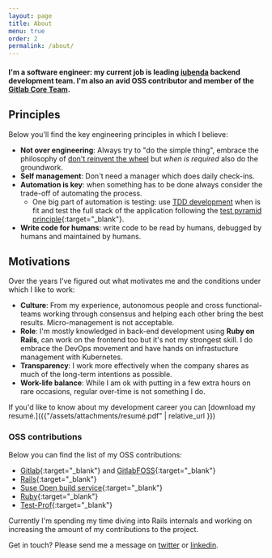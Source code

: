 ```yaml
---
layout: page
title: About
menu: true
order: 2
permalink: /about/
---
```

<h4>
I'm a software engineer: my current job is leading  <a href="https://www.iubenda.com/en/" target="blank">iubenda</a> backend development team.
I'm also an avid OSS contributor and member of the <a href="https://about.gitlab.com/core-team/" target="_blank">Gitlab Core Team</a>.
</h4>

## Principles

Below you'll find the key engineering principles in which I believe:

- **Not over engineering**: Always try to "do the simple thing", embrace the philosophy of
<a href="http://en.wikipedia.org/wiki/Reinventing_the_wheel" target="blank">don't reinvent the wheel</a> but *when is required* also do the groundwork.
- **Self management**: Don't need a manager which does daily check-ins.
- **Automation is key**: when something has to be done always consider the trade-off of automating the
    process.
  - One big part of automation is testing: use <a href="http://en.wikipedia.org/wiki/Test-driven_development" target="blank">TDD development</a> when is fit
    and test the full stack of the application following the [test pyramid principle](https://martinfowler.com/articles/practical-test-pyramid.html){:target="_blank"}.
- **Write code for humans**: write code to be read by humans, debugged by humans and maintained by humans.

## Motivations

Over the years I've figured out what motivates me and the conditions under which I like to work:

- **Culture**: From my experience, autonomous people and cross functional-teams working through consensus and helping each other bring the best results. Micro-management is not acceptable.
- **Role**: I'm mostly knowledged in back-end development using <b>Ruby on Rails</b>, can work on the frontend too but it's not my strongest skill. I do embrace the DevOps movement and have hands on infrastucture management with Kubernetes.
- **Transparency**: I work more effectively when the company shares as much of the long-term intentions as possible.
- **Work-life balance**: While I am ok with putting in a few extra hours on rare occasions, regular over-time is not something I do.

If you'd like to know about my development career you can [download my resumé.]({{"/assets/attachments/resumé.pdf" | relative_url }})

### OSS contributions

Below you can find the list of my OSS contributions:

- [Gitlab](https://gitlab.com/gitlab-org/gitlab/-/merge_requests?scope=all&utf8=%E2%9C%93&state=merged&author_username=jacopo-beschi){:target="_blank"}
and [GitlabFOSS](https://gitlab.com/gitlab-org/gitlab-foss/-/merge_requests?scope=all&utf8=%E2%9C%93&state=merged&author_username=jacopo-beschi){:target="_blank"}
- [Rails](https://contributors.rubyonrails.org/contributors/jacopo/commits){:target="_blank"}
- [Suse Open build service](https://github.com/openSUSE/open-build-service/pulls?q=is%3Apr+is%3Aclosed+author%3Aintrip){:target="_blank"}
- [Ruby](https://github.com/ruby/ruby/pulls?q=is%3Apr+is%3Aclosed+author%3Aintrip){:target="_blank"}
- [Test-Prof](https://github.com/test-prof/test-prof/pulls?q=is%3Apr+is%3Aclosed+author%3Aintrip){:target="_blank"}

Currently I'm spending my time diving into Rails internals and working on increasing the amount of my contributions to the project.

Get in touch? Please send me a message on <a href="https://twitter.com/{{ site.twitter_username }}" title="JacopoBeschi" target="_blank">twitter</a> or <a href="http://www.linkedin.com/in/{{ site.linkedin_username }}" title="jacopobeschi" target="_blank">linkedin</a>.

